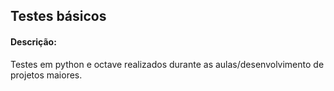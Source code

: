 ## Testes básicos 

#### Descrição:

Testes em python e octave realizados durante as aulas/desenvolvimento de projetos maiores.
